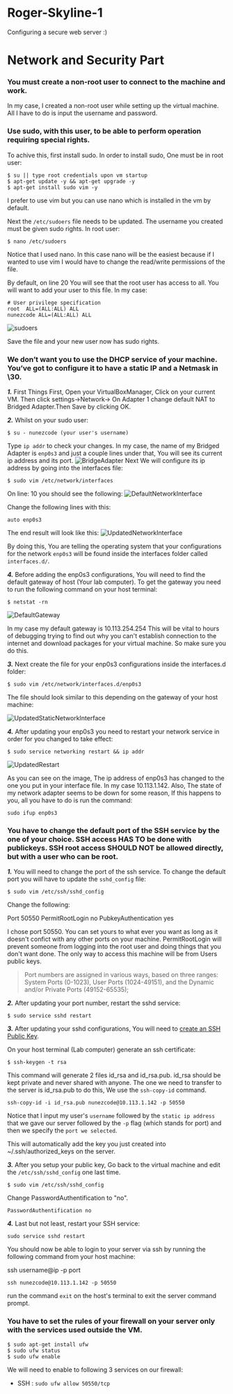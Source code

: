 # Roger-Skyline-1
Configuring a secure web server :) 


# Network and Security Part

### You must create a non-root user to connect to the machine and work.
In my case, I created a non-root user while setting up the virtual machine. All I have to do is input the username and password.

### Use sudo, with this user, to be able to perform operation requiring special rights.
To achive this, first install sudo. In order to install sudo, One must be in root user:
```
$ su || type root credentials upon vm startup
$ apt-get update -y && apt-get upgrade -y
$ apt-get install sudo vim -y
```

I prefer to use vim but you can use nano which is installed in the vm by default.

Next the `/etc/sudoers` file needs to be updated. The username you created must be given sudo rights.
In root user:
```
$ nano /etc/sudoers
```
Notice that I used nano. In this case nano will be the easiest because if I wanted to use vim I would have to change the read/write permissions of the file.

By default, on line 20 You will see that the root user has access to all. You will want to add your user to this file.
In my case:

```
# User privilege specification
root  ALL=(ALL:ALL) ALL
nunezcode ALL=(ALL:ALL) ALL
```
![sudoers](images/Sudoers.png)

Save the file and your new user now has sudo rights.

### We don’t want you to use the DHCP service of your machine. You’ve got to configure it to have a static IP and a Netmask in \30.

***1.*** First Things First, Open your VirtualBoxManager, Click on your current VM. Then click settings->Network-> On Adapter 1 change default NAT to Bridged Adapter.Then Save by clicking OK.

***2.*** Whilst on your sudo user: 
```
$ su - nunezcode (your user's username)
```
Type `ip addr` to check your changes. In my case, the name of my Bridged Adapter is `enp0s3` and just a couple lines under that, You will see its current ip address and its port.
![BridgeAdapter](images/BridgeAdapter.png)
Next We will configure its ip address by going into the interfaces file:

```
$ sudo vim /etc/network/interfaces
```

On line: 10 you should see the following:
![DefaultNetworkInterface](images/DefaultNetworkInterface.png)

Change the following lines with this:

```
auto enp0s3
```

The end result will look like this:
![UpdatedNetworkInterface](images/UpdatedNetworkInterface.png)

By doing this, You are telling the operating system that your configurations for the network `enp0s3` will be found inside the interfaces folder called `interfaces.d/`.

***4.*** Before adding the enp0s3 configurations, You will need to find the default gateway of host (Your lab computer). To get the gateway you need to run the following command on your host terminal:

```
$ netstat -rn
```

![DefaultGateway](images/Gateway.png)

In my case my default gateway is 10.113.254.254 This will be vital to hours of debugging trying to find out why you can't establish connection to the internet and download packages for your virtual machine. So make sure you do this.


***3.*** Next create the file for your enp0s3 configurations inside the interfaces.d folder:

```
$ sudo vim /etc/network/interfaces.d/enp0s3
```

The file should look similar to this depending on the gateway of your host machine:

![UpdatedStaticNetworkInterface](images/NetworkInterfaceStatic.png)

***4.*** After updating your enp0s3 you need to restart your network service in order for you changed to take effect: 

```
$ sudo service networking restart && ip addr 
```

![UpdatedRestart](images/UpdatedNetworkInterfaceRestart.png)

As you can see on the image, The ip address of enp0s3 has changed to the one you put in your interface file. In my case 10.113.1.142. Also, The state of my network adapter seems to be down for some reason, If this happens to you, all you have to do is run the command: 

```
sudo ifup enp0s3
```

### You have to change the default port of the SSH service by the one of your choice. SSH access HAS TO be done with publickeys. SSH root access SHOULD NOT be allowed directly, but with a user who can be root.

***1.*** You will need to change the port of the ssh service. To change the default port you will have to update the `sshd_config` file:

```
$ sudo vim /etc/ssh/sshd_config
```

Change the following:

Port 50550
PermitRootLogin no
PubkeyAuthentication yes

I chose port 50550. You can set yours to what ever you want as long as it doesn't confict with any other ports on your machine. PermitRootLogin will prevent someone from logging into the root user and doing things that you don't want done. The only way to access this machine will be from Users public keys.
>Port numbers are assigned in various ways, based on three ranges: System Ports (0-1023), User Ports (1024-49151), and the Dynamic and/or Private Ports (49152-65535);

***2.*** After updating your port number, restart the sshd service:
```
$ sudo service sshd restart
```

***3.*** After updating your sshd configurations, You will need to [create an SSH Public Key](https://www.cyberciti.biz/faq/ubuntu-18-04-setup-ssh-public-key-authentication/).

On your host terminal (Lab computer) generate an ssh certificate:

```
$ ssh-keygen -t rsa
```
This command will generate 2 files id_rsa and id_rsa.pub. id_rsa should be kept private and never shared with anyone. The one we need to transfer to the server is id_rsa.pub to do this, We use the `ssh-copy-id` command.

```
ssh-copy-id -i id_rsa.pub nunezcode@10.113.1.142 -p 50550
```

Notice that I input my user's `username` followed by the `static ip address` that we gave our server followed by the `-p` flag (which stands for port) and then we specify the `port we selected`.

This will automatically add the key you just created into  ~/.ssh/authorized_keys on the server.

***3.*** After you setup your public key, Go back to the virtual machine and edit the `/etc/ssh/sshd_config` one last time.
```
$ sudo vim /etc/ssh/sshd_config
```

Change PasswordAuthentification to "no".
```
PasswordAuthentification no
```

***4.*** Last but not least, restart your SSH service:
```
sudo service sshd restart
```

You should now be able to login to your server via ssh by running the following command from your host machine:

ssh username@ip -p port
```
ssh nunezcode@10.113.1.142 -p 50550
```

run the command `exit` on the host's terminal to exit the server command prompt.

### You have to set the rules of your firewall on your server only with the services used outside the VM.

```
$ sudo apt-get install ufw
$ sudo ufw status
$ sudo ufw enable
```

We will need to enable to following 3 services on our firewall:
  - SSH : `sudo ufw allow 50550/tcp`



























